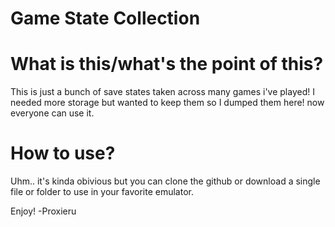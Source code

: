 # Game State Collection

# What is this/what's the point of this?
This is just a bunch of save states taken across many games i've played!
I needed more storage but wanted to keep them so I dumped them here! now everyone
can use it.

# How to use?
Uhm.. it's kinda obivious but you can clone the github or download a single file or folder to
use in your favorite emulator.

Enjoy!
  -Proxieru
